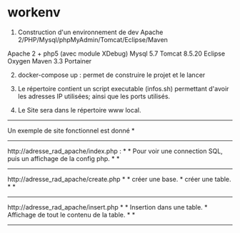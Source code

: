 # workenv

1) Construction d'un environnement de dev Apache 2/PHP/Mysql/phpMyAdmin/Tomcat/Eclipse/Maven

Apache 2 + php5 (avec module XDebug)
Mysql 5.7
Tomcat 8.5.20
Eclipse Oxygen
Maven 3.3
Portainer

2) docker-compose up : permet de construire le projet et le lancer

3) Le répertoire contient un script executable (infos.sh) permettant d'avoir les adresses IP utilisées; ainsi que les ports utilisés.

4) Le Site sera dans le répertoire www local.

*************************************************************************
Un exemple de site fonctionnel est donné                                *
********************************************                            *
http://adresse_rad_apache/index.php :                                   *
                                                                        *
Pour voir une connection SQL, puis un affichage de la config php.       *
                                                                        *
********************************************                            *
http://adresse_rad_apache/create.php                                    *
                                                                        *
créer une base.                                                         *
créer une table.                                                        *
                                                                        *
********************************************                            *
http://adresse_rad_apache/insert.php                                    *
                                                                        *
Insertion dans une table.                                               *
Affichage de tout le contenu de la table.                               *
                                                                        *
*************************************************************************




